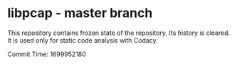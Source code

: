 # libpcap - master branch

This repository contains frozen state of the repository.
Its history is cleared. It is used only for static code
analysis with Codacy.

Commit Time: 1699952180
